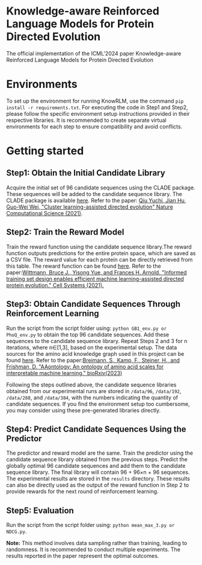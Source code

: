 # Knowledge-aware Reinforced Language Models for Protein Directed Evolution

The official implementation of the ICML'2024 paper Knowledge-aware Reinforced Language Models for Protein Directed Evolution

# Environments

To set up the environment for running KnowRLM, use the command `pip install -r requirements.txt`. For executing the code in Step1 and Step2, please follow the specific environment setup instructions provided in their respective libraries. It is recommended to create separate virtual environments for each step to ensure compatibility and avoid conflicts.

# Getting started

## Step1: Obtain the Initial Candidate Library

Acquire the initial set of 96 candidate sequences using the CLADE package. These sequences will be added to the candidate sequence library. The CLADE package is available [here](https://github.com/WeilabMSU/CLADE). Refer to the paper: [Qiu Yuchi, Jian Hu, Guo-Wei Wei, "Cluster learning-assisted directed evolution" Nature Computational Science (2021)](https://www.nature.com/articles/s43588-021-00168-y).

## Step2: Train the Reward Model

Train the reward function using the candidate sequence library.The reward function outputs predictions for the entire protein space, which are saved as a CSV file. The reward value for each protein can be directly retrieved from this table. The reward function can be found [here](https://github.com/fhalab/MLDE). Refer to the paper:[Wittmann, Bruce J., Yisong Yue, and Frances H. Arnold. "Informed training set design enables efficient machine learning-assisted directed protein evolution." Cell Systems (2021).](https://www.cell.com/cell-systems/fulltext/S2405-4712(21)00286-6?_returnURL=https%3A%2F%2Flinkinghub.elsevier.com%2Fretrieve%2Fpii%2FS2405471221002866%3Fshowall%3Dtrue)

## Step3: Obtain Candidate Sequences Through Reinforcement Learning

Run the script from the script folder using: `python GB1_env.py or PhoQ_env.py` to obtain the top 96 candidate sequences. Add these sequences to the candidate sequence library. Repeat Steps 2 and 3 for n iterations, where n∈[1,3], based on the experimental setup. The data sources for the amino acid knowledge graph used in this project can be found [here](https://www.biorxiv.org/content/10.1101/2023.08.03.551768v1.supplementary-material?versioned=true). Refer to the paper:[Breimann, S., Kamp, F., Steiner, H., and Frishman, D. "AAontology: An ontology of amino acid scales for interpretable machine learning." bioRxiv(2023)](https://www.biorxiv.org/content/10.1101/2023.08.03.551768v1)

Following the steps outlined above, the candidate sequence libraries obtained from our experimental runs are stored in `/data/96`, `/data/192`, `/data/288`, and `/data/384`, with the numbers indicating the quantity of candidate sequences. If you find the environment setup too cumbersome, you may consider using these pre-generated libraries directly.

## Step4: Predict Candidate Sequences Using the Predictor

The predictor and reward model are the same. Train the predictor using the candidate sequence library obtained from the previous steps. Predict the globally optimal 96 candidate sequences and add them to the candidate sequence library. The final library will contain 96 + 96×n + 96 sequences.  The experimental results are stored in the `results` directory. These results can also be directly used as the output of the reward function in Step 2 to provide rewards for the next round of reinforcement learning.

## Step5: Evaluation

Run the script from the script folder using: `python mean_max_3.py or NDCG.py`.

**Note:** This method involves data sampling rather than training, leading to randomness. It is recommended to conduct multiple experiments. The results reported in the paper represent the optimal outcomes.